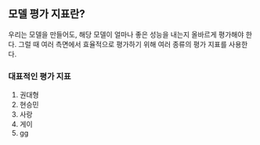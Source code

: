 ## 모델 평가 지표란?
우리는 모델을 만들어도, 해당 모델이 얼마나 좋은 성능을 내는지 올바르게 평가해야 한다.
그럴 때 여러 측면에서 효율적으로 평가하기 위해 여러 종류의 평가 지표를 사용한다.

### 대표적인 평가 지표
1. 권대형
2. 현승민
3. 사랑
4. 게이
5. gg